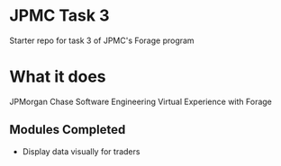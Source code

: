 # JPMC Task 3
Starter repo for task 3 of JPMC's Forage program

# What it does
JPMorgan Chase Software Engineering Virtual Experience with Forage
## Modules Completed
- Display data visually for traders

